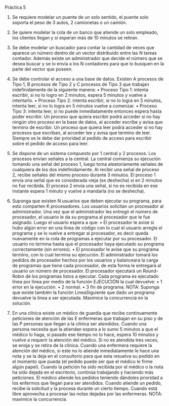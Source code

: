 Práctica 5

1) Se requiere modelar un puente de un solo sentido, el puente solo soporta el peso de 3
autos, 2 camionetas o un camión.

2) Se quiere modelar la cola de un banco que atiende un solo empleado, los clientes llegan
y si esperan más de 10 minutos se retiran.

3) Se debe modelar un buscador para contar la cantidad de veces que aparece un número
dentro de un vector distribuido entre las N tareas contador. Además existe un
administrador que decide el número que se desea buscar y se lo envía a los N contadores
para que lo busquen en la parte del vector que poseen.

4) Se debe controlar el acceso a una base de datos. Existen A procesos de Tipo 1, B
procesos de Tipo 2 y C procesos de Tipo 3 que trabajan indefinidamente de la siguiente
manera:
• Proceso Tipo 1: intenta escribir, si no lo logro en 2 minutos, espera 5 minutos y
vuelve a intentarlo.
• Proceso Tipo 2: intenta escribir, si no lo logra en 5 minutos, intenta leer, si no lo
logra en 5 minutos vuelve a comenzar.
• Proceso Tipo 3: intenta leer, si no puede inmediatamente entonces espera hasta
poder escribir.
Un proceso que quiera escribir podrá acceder si no hay ningún otro proceso en la base de
datos, al acceder escribe y avisa que termino de escribir. Un proceso que quiera leer
podrá acceder si no hay procesos que escriban, al acceder lee y avisa que termino de
leer. Siempre se le debe dar prioridad al pedido de acceso para escribir sobre el pedido
de acceso para leer.

5) Se dispone de un sistema compuesto por 1 central y 2 procesos. Los procesos envían
señales a la central. La central comienza su ejecución tomando una señal del proceso 1,
luego toma aleatoriamente señales de cualquiera de los dos indefinidamente. Al recibir
una señal de proceso 2, recibe señales del mismo proceso durante 3 minutos.
El proceso 1 envía una señal que es considerada vieja (se deshecha) si en 2 minutos no
fue recibida.
El proceso 2 envía una señal, si no es recibida en ese instante espera 1 minuto y vuelve a
mandarla (no se deshecha).

6) Suponga que existen N usuarios que deben ejecutar su programa, para esto comparten K
procesadores.
Los usuarios solicitan un procesador al administrador. Una vez que el administrador les
entregó el número de procesador, el usuario le da su programa al procesador que le fue
asignado. Luego el usuario espera a que:
• El procesador le avise si hubo algún error en una línea de código con lo cual el
usuario arregla el programa y se lo vuelve a entregar al procesador, es decir
queda nuevamente en la cola de programas a ejecutar por su procesador. El usuario no termina hasta que el procesador haya ejecutado su programa
correctamente (sin errores).
• El procesador le avise que su programa termino, con lo cual termina su
ejecución.
El administrador tomará los pedidos de procesador hechos por los usuarios y balanceara
la carga de programas que tiene cada procesador, de esta forma le entregará al usuario
un número de procesador.
El procesador ejecutará un Round-Robin de los programas listos a ejecutar. Cada
programa es ejecutado línea por línea por medio de la función EJECUCIÓN la cual
devuelve:
• 1 error en la ejecución.
• 2 normal.
• 3 fin de programa.
NOTA: Suponga que existe también la función LineaSiguiente que dado un programa
devuelve la línea a ser ejecutada. Maximice la concurrencia en la solución.

7) En una clínica existe un médico de guardia que recibe continuamente peticiones de
atención de las E enfermeras que trabajan en su piso y de las P personas que llegan a la
clínica ser atendidos.
Cuando una persona necesita que la atiendan espera a lo sumo 5 minutos a que el
médico lo haga, si pasado ese tiempo no lo hace, espera 10 minutos y vuelve a requerir
la atención del médico. Si no es atendida tres veces, se enoja y se retira de la clínica.
Cuando una enfermera requiere la atención del médico, si este no lo atiende
inmediatamente le hace una nota y se la deja en el consultorio para que esta resuelva su
pedido en el momento que pueda (el pedido puede ser que el médico le firme algún
papel). Cuando la petición ha sido recibida por el médico o la nota ha sido dejada en el
escritorio, continúa trabajando y haciendo más peticiones.
El médico atiende los pedidos teniendo dándoles prioridad a los enfermos que llegan
para ser atendidos. Cuando atiende un pedido, recibe la solicitud y la procesa durante un
cierto tiempo. Cuando está libre aprovecha a procesar las notas dejadas por las
enfermeras.
NOTA: maximice la concurrencia.
